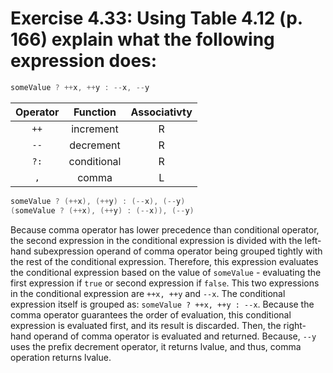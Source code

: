 # Exercise 4.33: Using Table 4.12 (p. 166) explain what the following expression does:

```cpp
someValue ? ++x, ++y : --x, --y
```

| **Operator** | **Function** | **Associativty** |
|:------------:|:------------:|:----------------:|
| `++`         | increment    | R                |
| `--`         | decrement    | R                |
| `?:`         | conditional  | R                |
| `,`          | comma        | L                |

```cpp
someValue ? (++x), (++y) : (--x), (--y)
(someValue ? (++x), (++y) : (--x)), (--y)
```

Because comma operator has lower precedence than conditional operator, the second expression in the conditional expression is divided with the left-hand subexpression operand of comma operator being grouped tightly with the rest of the conditional expression. Therefore, this expression evaluates the conditional expression based on the value of `someValue` - evaluating the first expression if `true` or second expression if `false`. This two expressions in the conditional expression are `++x, ++y` and `--x`. The conditional expression itself is grouped as: `someValue ? ++x, ++y : --x`. Because the comma operator guarantees the order of evaluation, this conditional expression is evaluated first, and its result is discarded. Then, the right-hand operand of comma operator is evaluated and returned. Because, `--y` uses the prefix decrement operator, it returns lvalue, and thus, comma operation returns lvalue.